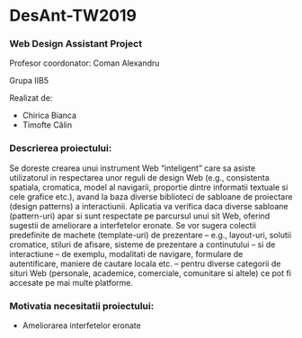 # DesAnt-TW2019
<h3>Web Design Assistant Project</h3>
  Profesor coordonator: Coman Alexandru
  <p>Grupa IIB5</p>
  <p>Realizat de:</p>
    <ul>
      <li> Chirica Bianca </li>
      <li> Timofte Călin </li>
    </ul>
<h3> Descrierea proiectului: </h3>
<p> Se doreste crearea unui instrument Web “inteligent” care sa asiste utilizatorul in respectarea unor reguli de design Web (e.g., consistenta spatiala, cromatica, model al navigarii, proportie dintre informatii textuale si cele grafice etc.), avand la baza diverse biblioteci de sabloane de proiectare (design patterns) a interactiunii. Aplicatia va verifica daca diverse sabloane (pattern-uri) apar si sunt respectate pe parcursul unui sit Web, oferind sugestii de ameliorare a interfetelor eronate. Se vor sugera colectii predefinite de machete (template-uri) de prezentare – e.g., layout-uri, solutii cromatice, stiluri de afisare, sisteme de prezentare a continutului – si de interactiune – de exemplu, modalitati de navigare, formulare de autentificare, maniere de cautare locala etc. – pentru diverse categorii de situri Web (personale, academice, comerciale, comunitare si altele) ce pot fi accesate pe mai multe platforme. </p>

<h3>Motivatia necesitatii proiectului: </h3>
<ul><li>Ameliorarea interfetelor eronate</li></ul>
